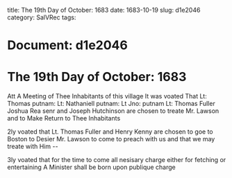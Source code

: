 title: The 19th Day of October: 1683
date: 1683-10-19
slug: d1e2046
category: SalVRec
tags: 




# Document: d1e2046


# The 19th Day of October: 1683

Att A Meeting of Thee Inhabitants of this village It was voated That Lt: Thomas putnam: Lt: Nathaniell putnam: Lt Jno: putnam Lt: Thomas Fuller Joshua Rea senr and Joseph Hutchinson are chosen to treate Mr. Lawson and to Make Return to Thee Inhabitants

2ly voated that Lt. Thomas Fuller and Henry Kenny are chosen to goe to Boston to Desier Mr. Lawson to come to preach with us and that we may treate with Him --

3ly voated that for the time to come all nesisary charge either for fetching or entertaining A Minister shall be born upon publique charge

